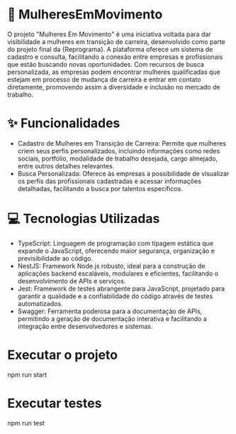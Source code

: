 # 👯 MulheresEmMovimento
O projeto "Mulheres Em Movimento" é uma iniciativa voltada para dar visibilidade a mulheres em transição de carreira, desenvolvido como parte do projeto final da {Reprograma}. A plataforma oferece um sistema de cadastro e consulta, facilitando a conexão entre empresas e profissionais que estão buscando novas oportunidades. Com recursos de busca personalizada, as empresas podem encontrar mulheres qualificadas que estejam em processo de mudança de carreira e entrar em contato diretamente, promovendo assim a diversidade e inclusão no mercado de trabalho.

# ✨ Funcionalidades
- Cadastro de Mulheres em Transição de Carreira: Permite que mulheres criem seus perfis personalizados, incluindo informações como redes sociais, portfólio, modalidade de trabalho desejada, cargo almejado, entre outros detalhes relevantes.
- Busca Personalizada: Oferece às empresas a possibilidade de visualizar os perfis das profissionais cadastradas e acessar informações detalhadas, facilitando a busca por talentos específicos.

# 💻 Tecnologias Utilizadas
- TypeScript: Linguagem de programação com tipagem estática que expande o JavaScript, oferecendo maior segurança, organização e previsibilidade ao código.
- NestJS: Framework Node.js robusto, ideal para a construção de aplicações backend escaláveis, modulares e eficientes, facilitando o desenvolvimento de APIs e serviços.
- Jest: Framework de testes abrangente para JavaScript, projetado para garantir a qualidade e a confiabilidade do código através de testes automatizados.
- Swagger: Ferramenta poderosa para a documentação de APIs, permitindo a geração de documentação interativa e facilitando a integração entre desenvolvedores e sistemas.

# Executar o projeto

npm run start

# Executar testes

npm run test
